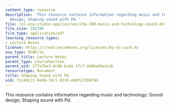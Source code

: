 ```yaml
---
content_type: resource
description: 'This resource contains information regarding music and technology: Sound
  design; Shaping sound with Pd.'
file: /ol-ocw-studio-app/courses/21m-380-music-and-technology-sound-design-spring-2016/7cc4dc219ed87dc10218e09f22366f9d_MIT21M_380S16_Lec09.pdf
file_size: 102186
file_type: application/pdf
learning_resource_types:
- Lecture Notes
license: https://creativecommons.org/licenses/by-nc-sa/4.0/
ocw_type: OCWFile
parent_title: Lecture Notes
parent_type: CourseSection
parent_uid: 277a7be3-dc0b-bcbe-1fc7-6b0be5be1cdc
resourcetype: Document
title: Shaping Sound with Pd
uid: 7cc4dc21-9ed8-7dc1-0218-e09f22366f9d
---
```

This resource contains information regarding music and technology: Sound design; Shaping sound with Pd.